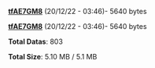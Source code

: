 [**tfAE7GM8**](/data/tfAE7GM8.txt) (20/12/22 - 03:46)- 5640 bytes

[**tfAE7GM8**](/data/tfAE7GM8.txt) (20/12/22 - 03:46)- 5640 bytes

**Total Datas**: 803

**Total Size**: 5.10 MB / 5.1 MB